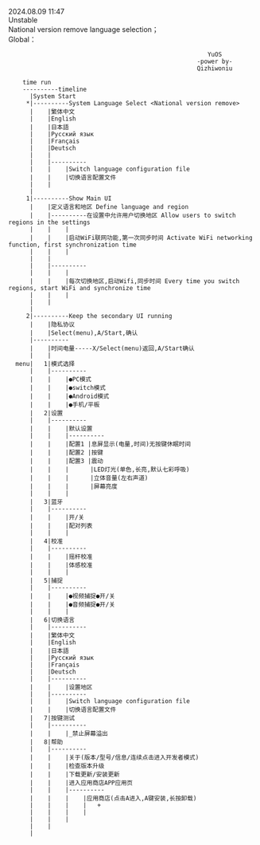2024.08.09 11:47 </br>
Unstable</br>
National version remove language selection；</br>
Global：</br>

                                                            YuOS
                                                         -power by- 
                                                         Qizhiwoniu

        time run
        ----------timeline
          |System Start
         *|----------System Language Select <National version remove>
          |    |繁体中文
          |    |English    
          |    |日本語
          |    |Русский язык
          |    |Français
          |    |Deutsch
          |    |
          |    |----------
          |    |    |Switch language configuration file
          |    |    |切换语言配置文件
          |    |    
          |
         1|----------Show Main UI
          |    |定义语言和地区 Define language and region
          |    |----------在设置中允许用户切换地区 Allow users to switch regions in the settings
          |    |    |
          |    |    |启动WiFi联网功能,第一次同步时间 Activate WiFi networking function, first synchronization time
          |    |    |   
          |    |
          |    |----------
          |    |    |
          |    |    |每次切换地区,启动Wifi,同步时间 Every time you switch regions, start WiFi and synchronize time
          |    |    |
          |    |
          |
         2|----------Keep the secondary UI running                                             
          |    |隐私协议 
          |    |Select(menu),A/Start,确认   
          |----------   
          |    |时间电量-----X/Select(menu)返回,A/Start确认
          |    |
      menu|   1|模式选择
          |    |----------
          |    |    |●PC模式
          |    |    |●switch模式    
          |    |    |●Android模式
          |    |    |●手机/平板
          |   2|设置
          |    |----------
          |    |    |默认设置
          |    |    |----------
          |    |    |配置1 |息屏显示(电量,时间)无按键休眠时间 
          |    |    |配置2 |按键
          |    |    |配置3 |震动
          |    |    |      |LED灯光(单色,长亮,默认七彩呼吸)
          |    |    |      |立体音量(左右声道)
          |    |    |      |屏幕亮度
          |    |    |            
          |   3|蓝牙 
          |    |----------
          |    |    |开/关
          |    |    |配对列表
          |    |    |
          |   4|校准
          |    |----------
          |    |    |摇杆校准
          |    |    |体感校准
          |    |    |
          |   5|捕捉
          |    |----------
          |    |    |●视频捕捉●开/关
          |    |    |●音频捕捉●开/关
          |    |    |
          |   6|切换语言
          |    |----------
          |    |繁体中文
          |    |English    
          |    |日本語
          |    |Русский язык
          |    |Français
          |    |Deutsch
          |    |----------
          |    |    |设置地区
          |    |----------
          |    |    |Switch language configuration file
          |    |    |切换语言配置文件
          |   7|按键测试
          |    |----------
          |    |    |_禁止屏幕溢出
          |   8|帮助
          |    |----------
          |    |    |关于(版本/型号/信息/连续点击进入开发者模式)
          |    |    |检查版本升级
          |    |    |下载更新/安装更新
          |    |    |进入应用商店APP应用页
          |    |    |----------
          |    |    |    |应用商店(点击A进入,A键安装,长按卸载)
          |    |    |    |   +
          |    |    |    |
          |    |    |
          |    |
          |
